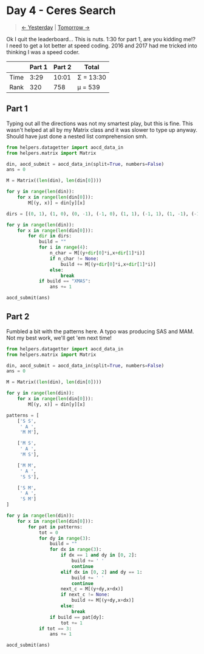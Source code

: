 # Day 4 - Ceres Search

> [<- Yesterday](3.md) | [Tomorrow ->](5.md)

Ok I quit the leaderboard... This is nuts. 1:30 for part 1, are you kidding me!? I need to get a lot better at speed coding. 2016 and 2017 had me tricked into thinking I was a speed coder.

|      | Part 1 | Part 2 | Total     |
|------|--------|--------|-----------|
| Time | 3:29   | 10:01  | Σ = 13:30 |
| Rank | 320    | 758    | μ = 539   |

## Part 1

Typing out all the directions was not my smartest play, but this is fine. This wasn't helped at all by my Matrix class and it was slower to type up anyway. Should have just done a nested list comprehension smh.

```python
from helpers.datagetter import aocd_data_in
from helpers.matrix import Matrix

din, aocd_submit = aocd_data_in(split=True, numbers=False)
ans = 0

M = Matrix((len(din), len(din[0])))

for y in range(len(din)):
    for x in range(len(din[0])):
        M[(y, x)] = din[y][x]

dirs = [(0, 1), (1, 0), (0, -1), (-1, 0), (1, 1), (-1, 1), (1, -1), (-1, -1)]

for y in range(len(din)):
    for x in range(len(din[0])):
        for dir in dirs:
            build = ""
            for i in range(4):
                n_char = M[(y+dir[0]*i,x+dir[1]*i)]
                if n_char != None:
                    build += M[(y+dir[0]*i,x+dir[1]*i)]
                else:
                    break
            if build == "XMAS":
                ans += 1

aocd_submit(ans)
```

## Part 2

Fumbled a bit with the patterns here. A typo was producing SAS and MAM. Not my best work, we'll get 'em next time!

```python
from helpers.datagetter import aocd_data_in
from helpers.matrix import Matrix

din, aocd_submit = aocd_data_in(split=True, numbers=False)
ans = 0

M = Matrix((len(din), len(din[0])))

for y in range(len(din)):
    for x in range(len(din[0])):
        M[(y, x)] = din[y][x]

patterns = [
    ['S S',
     ' A ',
     'M M'],

    ['M S',
     ' A ',
     'M S'],

    ['M M',
     ' A ',
     'S S'],

    ['S M',
     ' A ',
     'S M']
]

for y in range(len(din)):
    for x in range(len(din[0])):
        for pat in patterns:
            tot = 0
            for dy in range(3):
                build = ""
                for dx in range(3):
                    if dx == 1 and dy in [0, 2]:
                        build += ' '
                        continue
                    elif dx in [0, 2] and dy == 1:
                        build += ' '
                        continue
                    next_c = M[(y+dy,x+dx)]
                    if next_c != None:
                        build += M[(y+dy,x+dx)]
                    else:
                        break
                if build == pat[dy]:
                    tot += 1
            if tot == 3:
                ans += 1

aocd_submit(ans)
```
